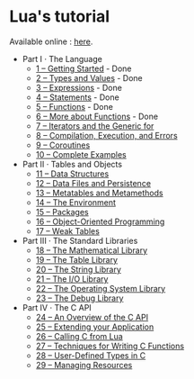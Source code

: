<h1>Lua's tutorial</h1>
<p>Available online : <a href="http://www.lua.org/pil/contents.html">here</a>.</p>

<ul>
    <li>Part I · The Language
        <ul>
            <li><a href="http://www.lua.org/pil/1.html">1 – Getting Started</a> - Done</li>
            <li><a href="http://www.lua.org/pil/2.html">2 – Types and Values</a> - Done</li>
            <li><a href="http://www.lua.org/pil/3.html">3 – Expressions</a> - Done</li>
            <li><a href="http://www.lua.org/pil/4.html">4 – Statements</a> - Done</li>
            <li><a href="http://www.lua.org/pil/5.html">5 – Functions</a> - Done</li>
            <li><a href="http://www.lua.org/pil/6.html">6 – More about Functions</a> - Done</li>
            <li><a href="http://www.lua.org/pil/7.html">7 – Iterators and the Generic for</a></li>
            <li><a href="http://www.lua.org/pil/8.html">8 – Compilation, Execution, and Errors</a></li>
            <li><a href="http://www.lua.org/pil/9.html">9 – Coroutines</a></li>
            <li><a href="http://www.lua.org/pil/10.html">10 – Complete Examples</a></li>
        </ul>
    </li>
    <li>Part II · Tables and Objects
        <ul>
            <li><a href="http://www.lua.org/pil/11.html">11 – Data Structures</a></li>
            <li><a href="http://www.lua.org/pil/12.html">12 – Data Files and Persistence</a></li>
            <li><a href="http://www.lua.org/pil/13.html">13 – Metatables and Metamethods</a></li>
            <li><a href="http://www.lua.org/pil/14.html">14 – The Environment</a></li>
            <li><a href="http://www.lua.org/pil/15.html">15 – Packages</a></li>
            <li><a href="http://www.lua.org/pil/16.html">16 – Object-Oriented Programming</a></li>
            <li><a href="http://www.lua.org/pil/17.html">17 – Weak Tables</a></li>
        </ul>
    </li>
    <li>Part III · The Standard Libraries
        <ul>
            <li><a href="http://www.lua.org/pil/18.html">18 – The Mathematical Library</a></li>
            <li><a href="http://www.lua.org/pil/19.html">19 – The Table Library</a></li>
            <li><a href="http://www.lua.org/pil/20.html">20 – The String Library</a></li>
            <li><a href="http://www.lua.org/pil/21.html">21 – The I/O Library</a></li>
            <li><a href="http://www.lua.org/pil/22.html">22 – The Operating System Library</a></li>
            <li><a href="http://www.lua.org/pil/23.html">23 – The Debug Library</a></li>
        </ul>
    </li>
    <li>Part IV · The C API
        <ul>
            <li><a href="http://www.lua.org/pil/24.html">24 – An Overview of the C API</a></li>
            <li><a href="http://www.lua.org/pil/25.html">25 – Extending your Application</a></li>
            <li><a href="http://www.lua.org/pil/26.html">26 – Calling C from Lua</a></li>
            <li><a href="http://www.lua.org/pil/27.html">27 – Techniques for Writing C Functions</a></li>
            <li><a href="http://www.lua.org/pil/28.html">28 – User-Defined Types in C</a></li>
            <li><a href="http://www.lua.org/pil/29.html">29 – Managing Resources</a></li>
        </ul>
    </li>
</ul>

